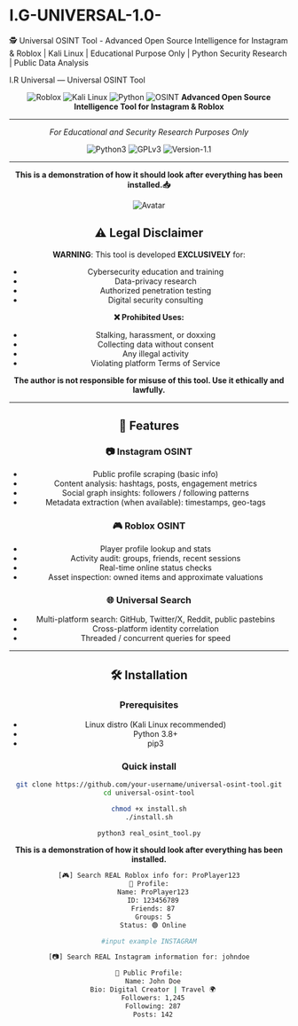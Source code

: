 # I.G-UNIVERSAL-1.0-
🕵️ Universal OSINT Tool - Advanced Open Source Intelligence for Instagram &amp; Roblox | Kali Linux | Educational Purpose Only | Python Security Research | Public Data Analysis
                                                                  
I.R Universal — Universal OSINT Tool

<div align="center">
  
![Roblox](https://img.shields.io/badge/Roblox-000000?style=for-the-badge&logo=roblox&logoColor=white)
![Kali Linux](https://img.shields.io/badge/Kali_Linux-557C94?style=for-the-badge&logo=kali-linux&logoColor=white)
![Python](https://img.shields.io/badge/Python-3776AB?style=for-the-badge&logo=python&logoColor=white)
![OSINT](https://img.shields.io/badge/OSINT-Education-blue?style=for-the-badge)
**Advanced Open Source Intelligence Tool for Instagram & Roblox**

---
*For Educational and Security Research Purposes Only*
<div aligen="center">
  
![Python3](https://img.shields.io/badge/language-Python3-red)
![GPLv3](https://img.shields.io/badge/license-GPLv3-blue)
![Version-1.1](https://img.shields.io/badge/version-1.3-green)

</div>

---
**This is a demonstration of how it should look after everything has been installed.📥**

![Avatar](https://i.postimg.cc/DZ5L0G0j/Screenshot-2025-10-03-224556.png)

## ⚠️ Legal Disclaimer

**WARNING**: This tool is developed **EXCLUSIVELY** for:

* Cybersecurity education and training
* Data-privacy research
* Authorized penetration testing
* Digital security consulting

**❌ Prohibited Uses:**

* Stalking, harassment, or doxxing
* Collecting data without consent
* Any illegal activity
* Violating platform Terms of Service

**The author is not responsible for misuse of this tool. Use it ethically and lawfully.**



---

## 🚀 Features

### 📷 Instagram OSINT

* Public profile scraping (basic info)
* Content analysis: hashtags, posts, engagement metrics
* Social graph insights: followers / following patterns
* Metadata extraction (when available): timestamps, geo-tags

### 🎮 Roblox OSINT

* Player profile lookup and stats
* Activity audit: groups, friends, recent sessions
* Real-time online status checks
* Asset inspection: owned items and approximate valuations

### 🌐 Universal Search

* Multi-platform search: GitHub, Twitter/X, Reddit, public pastebins
* Cross-platform identity correlation
* Threaded / concurrent queries for speed

---

## 🛠️ Installation

### Prerequisites

* Linux distro (Kali Linux recommended)
* Python 3.8+
* pip3

### Quick install

```bash
git clone https://github.com/your-username/universal-osint-tool.git
cd universal-osint-tool

chmod +x install.sh
./install.sh

python3 real_osint_tool.py
```
**This is a demonstration of how it should look after everything has been installed.**

```bash
[🎮] Search REAL Roblox info for: ProPlayer123
👤 Profile:
  Name: ProPlayer123
  ID: 123456789
  Friends: 87
  Groups: 5
  Status: 🟢 Online

#input example INSTAGRAM

[📷] Search REAL Instagram information for: johndoe

👤 Public Profile:
  Name: John Doe
  Bio: Digital Creator | Travel 🌍
  Followers: 1,245
  Following: 287
  Posts: 142
```



